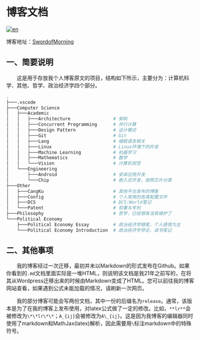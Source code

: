 # 博客文档

[![en](https://img.shields.io/badge/Lang-En-blue.svg)](./README.en.md)

博客地址：<a href = "https://swordofmorning.com/">SwordofMorning</a>

## 一、简要说明

&emsp;&emsp;这是用于存放我个人博客原文的项目，结构如下所示，主要分为：计算机科学、其他、哲学、政治经济学四个部分。

```sh
.
├───.vscode
├───Computer Science
│   ├───Academic
│   │   ├───Architecture                # 架构
│   │   ├───Concurrent Programming      # 并行计算
│   │   ├───Design Pattern              # 设计模式
│   │   ├───Git                         # Git
│   │   ├───Lang                        # 编程语言相关
│   │   ├───Linux                       # Linux环境下的开发
│   │   ├───Machine Learning            # 机器学习
│   │   ├───Mathematics                 # 数学
│   │   └───Vision                      # 计算机视觉
│   └───Engineering
│       ├───Android                     # 安卓应用开发
│       └───Chip                        # 嵌入式开发，按照芯片分类
├───Other
│   ├───CangKu                          # 其他平台发布的博客
│   ├───Config                          # 个人常用的各类配置文件
│   ├───DCS                             # DCS:World笔记
│   └───Patent                          # 软著与专利
├───Philosophy                          # 哲学，已经很有没有维护了
└───Political Economy
    ├───Political Economy Essay         # 政治经济学随笔，个人感悟为主
    └───Political Economy Introduction  # 政治经济学导论，读书笔记
```

## 二、其他事项

&emsp;&emsp;我的博客经过一次迁移，最初并未以Markdown的形式发布在Github。如果你看到的`.md`文档里面实际是一堆HTML，则说明该文档是我21年之前写的，在将其从Wordpress迁移出来的时候由Markdown变成了HTML。您可以前往我的博客网站查看，如果遇到公式未能加载的情况，请刷新一次网页。

&emsp;&emsp;我的部分博客可能会写两份文档，其中一份的后缀名为`release`。通常，该版本是为了在我的博客上发布使用，对latex公式做了一定的修改。比如，`**lr**`会被修改为`\*\*lr\*\*`；`A_{ij}`会被修改为`A\_{ij}`。这是因为我博客的编辑器同时使用了markdown和MathJax(latex)解析，因此需要用`\`标注markdown中的特殊符号。